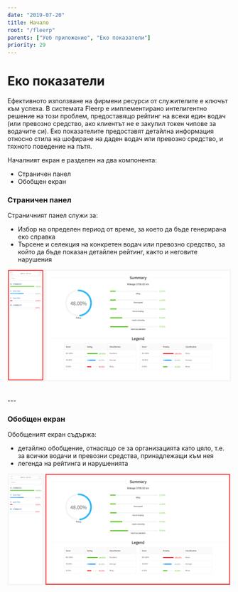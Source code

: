 ```yaml
---
date: "2019-07-20"
title: Начало
root: "/fleerp"
parents: ["Уеб приложение", "Еко показатели"]
priority: 29
---
```


# Еко показатели

Ефективното използване на фирмени ресурси от служителите е ключът към успеха. В системата Fleerp е имплементирано
интелигентно решение на този проблем, предоставящо рейтинг на всеки един водач (или превозно средство, ако клиентът
не е закупил токен чипове за водачите си). Еко показателите предоставят детайлна информация относно стила на
шофиране на даден водач или превозно средство, и тяхното поведение на пътя.

Началният екран е разделен на два компонента:

- Страничен панел
- Обобщен екран

### Страничен панел

Страничният панел служи за:

- Избор на определен период от време, за което да бъде генерирана еко справка
- Търсене и селекция на конкретен водач или превозно средство, за който да бъде показан
  детайлен рейтинг, както и неговите нарушения

![Eco](side-panel.png)

<br>
---

### Обобщен екран

Обобщеният екран съдържа: 

- детайлно обобщение, отнасящо се за организацията като цяло, т.е.
за всички водачи и превозни средства, принадлежащи към нея
- легенда на рейтинга и нарушенията

![Eco](general-screen.png)
